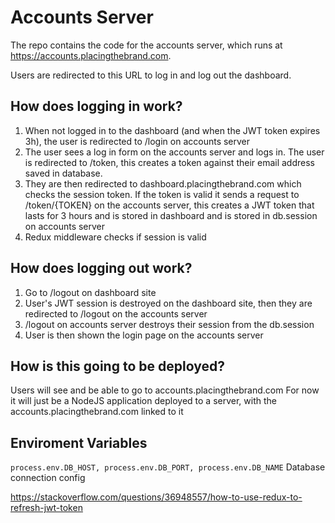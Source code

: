 # Accounts Server

The repo contains the code for the accounts server, which runs at
https://accounts.placingthebrand.com.

Users are redirected to this URL to log in and log out the dashboard.

## How does logging in work?

1. When not logged in to the dashboard (and when the JWT token expires 3h), the user is redirected to /login on accounts server
2. The user sees a log in form on the accounts server and logs in. The user is redirected to /token, this creates a token against their email address saved in database.
3. They are then redirected to dashboard.placingthebrand.com which checks the session token. If the token is valid it sends a request to /token/{TOKEN} on the accounts server, this creates a JWT token that lasts for 3 hours and is stored in dashboard and is stored in db.session on accounts server
4. Redux middleware checks if session is valid

## How does logging out work?

1. Go to /logout on dashboard site
2. User's JWT session is destroyed on the dashboard site, then they are redirected to /logout on the accounts server
3. /logout on accounts server destroys their session from the db.session
4. User is then shown the login page on the accounts server

## How is this going to be deployed?

Users will see and be able to go to accounts.placingthebrand.com
For now it will just be a NodeJS application deployed to a server, with the accounts.placingthebrand.com linked to it

## Enviroment Variables

```process.env.DB_HOST, process.env.DB_PORT, process.env.DB_NAME``` Database connection config


https://stackoverflow.com/questions/36948557/how-to-use-redux-to-refresh-jwt-token
